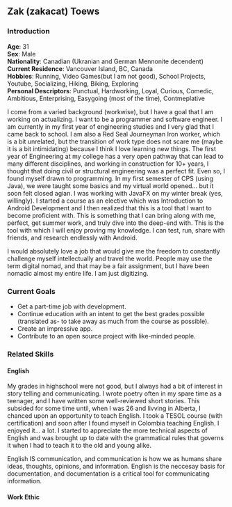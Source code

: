 ## Zak (zakacat) Toews

### Introduction

 **Age**: 31  
 **Sex**: Male  
 **Nationality**: Canadian (Ukranian and German Mennonite decendent)  
 **Current Residence**: Vancouver Island, BC, Canada  
 **Hobbies**: Running, Video Games(but I am not good), School Projects, Youtube, Socializing, Hiking, Biking, Exploring  
 **Personal Descriptors**: Punctual, Hardworking, Loyal, Curious, Comedic, Ambitious, Enterprising, Easygoing (most of the time), Contmeplative  

I come from a varied background (workwise), but I have a goal that I am working on actualizing. I want to be a programmer and software engineer. I am currently in my first year of engineering studies and I very glad that I came back to school. I am also a Red Seal Journeyman Iron worker, which is a bit unrelated, but the transition of work type does not scare me (maybe it is a bit intimidating) because I think I love learning new things. The first year of Engineering at my college has a very open pathway that can lead to many different disciplines, and working in construction for 10+ years, I thought that doing civil or structural engineering was a perfect fit. Even so, I found myself drawn to programming. In my first semester of CPS (using Java), we were taught some basics and my virtual world opened... but it soon felt closed agian. I was working with JavaFX on my winter break (yes, willingly). I started a course as an elective which was Introduction to Android Development and I then realized that this is a tool that I want to become proficient with. This is something that I can bring along with me, perfect, get summer work, and truly dive into the deep-end with. This is the tool with which I will enjoy proving my knowledge. I can test, run, share with friends, and research endlessly with Android. 

I would absolutely love a job that would give me the freedom to constantly challenge myself intellectually and travel the world. People may use the term digital nomad, and that may be a fair assignment, but I have been nomadic almost my entire life. I am just digitizing.

### Current Goals

- Get a part-time job with development.
- Continue education with an intent to get the best grades possible (translated as- to take away as much from the course as possible).
- Create an impressive app.
- Contribute to an open source project with like-minded people.

### Related Skills

#### English

My grades in highschool were not good, but I always had a bit of interest in story telling and communicating. I wrote poetry often in my spare time as a teenager, and I have written some well-reviewed short stories. This subsided for some time until, when I was 26 and livving in Alberta, I chanced upon an opportunity to teach English. I took a TESOL course (with certification) and soon after I found myself in Colombia teaching English. I enjoyed it... a lot. I started to appreciate the more technical aspects of English and was brought up to date with the grammatical rules that governs it when I had to teach it to the old and young alike. 

English IS communication, and communication is how we as humans share ideas, thoughts, opinions, and information. English is the neccesay basis for documentation, and documentation is a critical tool for communicating information.

#### Work Ethic
<!---
zakacat/zakacat is a ✨ special ✨ repository because its `README.md` (this file) appears on your GitHub profile.
You can click the Preview link to take a look at your changes.
--->
